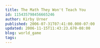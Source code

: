 ```yaml
---
title: The Math They Won't Teach You
id: 115435798456665246
author: Kirby Urner
published: 2006-07-31T07:41:00.000-07:00
updated: 2006-11-15T11:43:23.670-08:00
blog: world_game
tags: 
---
```


